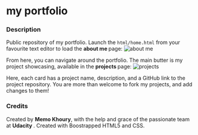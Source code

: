 # my portfolio
<strong><h3> Description </h3></strong>


Public repository of my portfolio.
Launch the <code>html/home.html</code> from your favourite text editor to
load the <strong> about me </strong> page: 
![about me](https://user-images.githubusercontent.com/5374699/34687192-0520367c-f47c-11e7-85cc-bcccca51345d.png)

From here, you can navigate around the portfolio. The main butter is my 
project showcasing, available in the <strong> projects </strong> page: 
![projects](https://user-images.githubusercontent.com/5374699/34687447-bfc8c78c-f47c-11e7-8d7b-edb58b8d2d3c.png)

Here, each card has a project name, description, and a GitHub link to the 
project repository. You are more than welcome to fork my projects, and 
add changes to them! 

<strong><h3> Credits </h3></strong>
Created by <strong>Memo Khoury</strong>, with the help and grace of the 
passionate team at <strong> Udacity </strong>. 
Created with Boostrapped HTML5 and CSS. 
